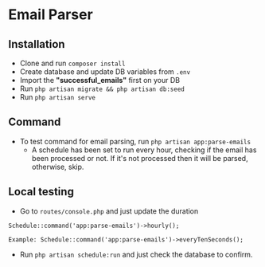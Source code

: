 # Email Parser

## Installation

- Clone and run `composer install`
- Create database and update DB variables from `.env`
- Import the **"successful_emails"** first on your DB
- Run `php artisan migrate && php artisan db:seed`
- Run `php artisan serve`

## Command

- To test command for email parsing, run `php artisan app:parse-emails`
    - A schedule has been set to run every hour, checking if the email has been processed or not. If it's not processed then it will be parsed, otherwise, skip.

## Local testing
- Go to `routes/console.php` and just update the duration
```
Schedule::command('app:parse-emails')->hourly();

Example: Schedule::command('app:parse-emails')->everyTenSeconds();
```
- Run `php artisan schedule:run` and just check the database to confirm.
